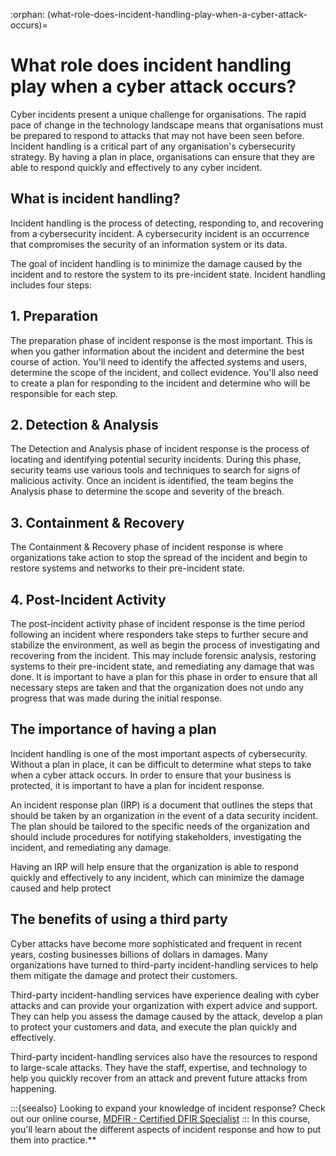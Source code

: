 :orphan:
(what-role-does-incident-handling-play-when-a-cyber-attack-occurs)=

# What role does incident handling play when a cyber attack occurs?

Cyber incidents present a unique challenge for organisations. The rapid pace of change in the technology landscape means that organisations must be prepared to respond to attacks that may not have been seen before. Incident handling is a critical part of any organisation's cybersecurity strategy. By having a plan in place, organisations can ensure that they are able to respond quickly and effectively to any cyber incident.

## What is incident handling?

Incident handling is the process of detecting, responding to, and recovering from a cybersecurity incident. A cybersecurity incident is an occurrence that compromises the security of an information system or its data.

The goal of incident handling is to minimize the damage caused by the incident and to restore the system to its pre-incident state. Incident handling includes four steps:

## 1. Preparation

The preparation phase of incident response is the most important. This is when you gather information about the incident and determine the best course of action. You'll need to identify the affected systems and users, determine the scope of the incident, and collect evidence. You'll also need to create a plan for responding to the incident and determine who will be responsible for each step.

## 2. Detection & Analysis

The Detection and Analysis phase of incident response is the process of locating and identifying potential security incidents. During this phase, security teams use various tools and techniques to search for signs of malicious activity. Once an incident is identified, the team begins the Analysis phase to determine the scope and severity of the breach.

## 3. Containment & Recovery

The Containment & Recovery phase of incident response is where organizations take action to stop the spread of the incident and begin to restore systems and networks to their pre-incident state.

## 4. Post-Incident Activity

The post-incident activity phase of incident response is the time period following an incident where responders take steps to further secure and stabilize the environment, as well as begin the process of investigating and recovering from the incident. This may include forensic analysis, restoring systems to their pre-incident state, and remediating any damage that was done. It is important to have a plan for this phase in order to ensure that all necessary steps are taken and that the organization does not undo any progress that was made during the initial response.

## The importance of having a plan

Incident handling is one of the most important aspects of cybersecurity. Without a plan in place, it can be difficult to determine what steps to take when a cyber attack occurs. In order to ensure that your business is protected, it is important to have a plan for incident response.

An incident response plan (IRP) is a document that outlines the steps that should be taken by an organization in the event of a data security incident. The plan should be tailored to the specific needs of the organization and should include procedures for notifying stakeholders, investigating the incident, and remediating any damage.

Having an IRP will help ensure that the organization is able to respond quickly and effectively to any incident, which can minimize the damage caused and help protect

## The benefits of using a third party

Cyber attacks have become more sophisticated and frequent in recent years, costing businesses billions of dollars in damages. Many organizations have turned to third-party incident-handling services to help them mitigate the damage and protect their customers.

Third-party incident-handling services have experience dealing with cyber attacks and can provide your organization with expert advice and support. They can help you assess the damage caused by the attack, develop a plan to protect your customers and data, and execute the plan quickly and effectively.

Third-party incident-handling services also have the resources to respond to large-scale attacks. They have the staff, expertise, and technology to help you quickly recover from an attack and prevent future attacks from happening.

:::{seealso}
Looking to expand your knowledge of incident response? Check out our online course, [MDFIR - Certified DFIR Specialist](https://www.mosse-institute.com/certifications/mdfir-certified-dfir-specialist.html)
::: In this course, you'll learn about the different aspects of incident response and how to put them into practice.**
